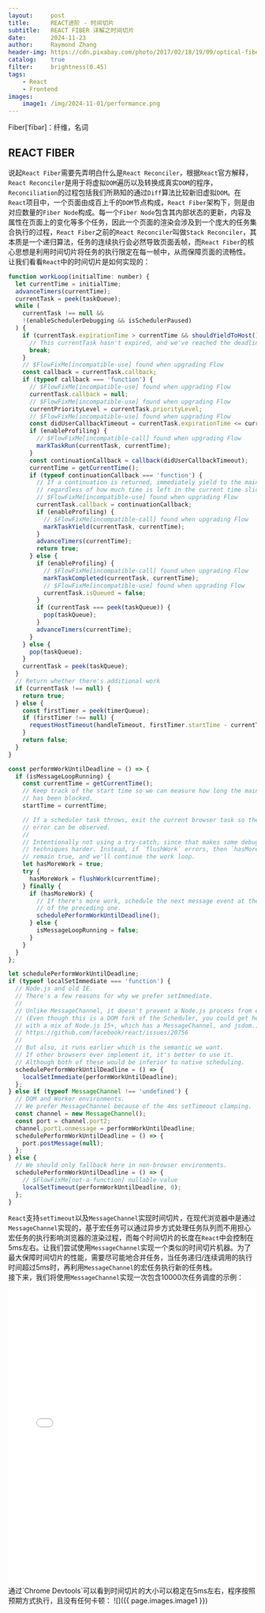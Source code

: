 ```yaml
---
layout:     post
title:      REACT进阶 - 时间切片
subtitle:   REACT FIBER 详解之时间切片
date:       2024-11-23
author:     Raymond Zhang
header-img: https://cdn.pixabay.com/photo/2017/02/18/19/09/optical-fiber-2077976_1280.jpg
catalog:    true
filter:     brightness(0.45)
tags:
    - React
    - Frontend
images:
    image1: /img/2024-11-01/performance.png
---
```


Fiber[ˈfībər]：纤维，名词

## REACT FIBER
说起`React Fiber`需要先弄明白什么是`React Reconciler`，根据`React`官方解释，`React Reconciler`是用于将虚拟`DOM`遍历以及转换成真实`DOM`的程序，`Reconciliation`的过程包括我们所熟知的通过`Diff`算法比较新旧虚拟`DOM`。在`React`项目中，一个页面由成百上千的`DOM`节点构成，`React Fiber`架构下，则是由对应数量的`Fiber Node`构成。每一个`Fiber Node`包含其内部状态的更新，内容及属性在页面上的变化等多个任务，因此一个页面的渲染会涉及到一个庞大的任务集合执行的过程，`React Fiber`之前的`React Reconciler`叫做`Stack Reconciler`，其本质是一个递归算法，任务的连续执行会必然导致页面丢帧，而`React Fiber`的核心思想是利用时间切片将任务的执行限定在每一帧中，从而保障页面的流畅性。
<br>
让我们看看`React`中的时间切片是如何实现的：
```javascript
function workLoop(initialTime: number) {
  let currentTime = initialTime;
  advanceTimers(currentTime);
  currentTask = peek(taskQueue);
  while (
    currentTask !== null &&
    !(enableSchedulerDebugging && isSchedulerPaused)
  ) {
    if (currentTask.expirationTime > currentTime && shouldYieldToHost()) {
      // This currentTask hasn't expired, and we've reached the deadline.
      break;
    }
    // $FlowFixMe[incompatible-use] found when upgrading Flow
    const callback = currentTask.callback;
    if (typeof callback === 'function') {
      // $FlowFixMe[incompatible-use] found when upgrading Flow
      currentTask.callback = null;
      // $FlowFixMe[incompatible-use] found when upgrading Flow
      currentPriorityLevel = currentTask.priorityLevel;
      // $FlowFixMe[incompatible-use] found when upgrading Flow
      const didUserCallbackTimeout = currentTask.expirationTime <= currentTime;
      if (enableProfiling) {
        // $FlowFixMe[incompatible-call] found when upgrading Flow
        markTaskRun(currentTask, currentTime);
      }
      const continuationCallback = callback(didUserCallbackTimeout);
      currentTime = getCurrentTime();
      if (typeof continuationCallback === 'function') {
        // If a continuation is returned, immediately yield to the main thread
        // regardless of how much time is left in the current time slice.
        // $FlowFixMe[incompatible-use] found when upgrading Flow
        currentTask.callback = continuationCallback;
        if (enableProfiling) {
          // $FlowFixMe[incompatible-call] found when upgrading Flow
          markTaskYield(currentTask, currentTime);
        }
        advanceTimers(currentTime);
        return true;
      } else {
        if (enableProfiling) {
          // $FlowFixMe[incompatible-call] found when upgrading Flow
          markTaskCompleted(currentTask, currentTime);
          // $FlowFixMe[incompatible-use] found when upgrading Flow
          currentTask.isQueued = false;
        }
        if (currentTask === peek(taskQueue)) {
          pop(taskQueue);
        }
        advanceTimers(currentTime);
      }
    } else {
      pop(taskQueue);
    }
    currentTask = peek(taskQueue);
  }
  // Return whether there's additional work
  if (currentTask !== null) {
    return true;
  } else {
    const firstTimer = peek(timerQueue);
    if (firstTimer !== null) {
      requestHostTimeout(handleTimeout, firstTimer.startTime - currentTime);
    }
    return false;
  }
}
```
```javascript
const performWorkUntilDeadline = () => {
  if (isMessageLoopRunning) {
    const currentTime = getCurrentTime();
    // Keep track of the start time so we can measure how long the main thread
    // has been blocked.
    startTime = currentTime;

    // If a scheduler task throws, exit the current browser task so the
    // error can be observed.
    //
    // Intentionally not using a try-catch, since that makes some debugging
    // techniques harder. Instead, if `flushWork` errors, then `hasMoreWork` will
    // remain true, and we'll continue the work loop.
    let hasMoreWork = true;
    try {
      hasMoreWork = flushWork(currentTime);
    } finally {
      if (hasMoreWork) {
        // If there's more work, schedule the next message event at the end
        // of the preceding one.
        schedulePerformWorkUntilDeadline();
      } else {
        isMessageLoopRunning = false;
      }
    }
  }
};

let schedulePerformWorkUntilDeadline;
if (typeof localSetImmediate === 'function') {
  // Node.js and old IE.
  // There's a few reasons for why we prefer setImmediate.
  //
  // Unlike MessageChannel, it doesn't prevent a Node.js process from exiting.
  // (Even though this is a DOM fork of the Scheduler, you could get here
  // with a mix of Node.js 15+, which has a MessageChannel, and jsdom.)
  // https://github.com/facebook/react/issues/20756
  //
  // But also, it runs earlier which is the semantic we want.
  // If other browsers ever implement it, it's better to use it.
  // Although both of these would be inferior to native scheduling.
  schedulePerformWorkUntilDeadline = () => {
    localSetImmediate(performWorkUntilDeadline);
  };
} else if (typeof MessageChannel !== 'undefined') {
  // DOM and Worker environments.
  // We prefer MessageChannel because of the 4ms setTimeout clamping.
  const channel = new MessageChannel();
  const port = channel.port2;
  channel.port1.onmessage = performWorkUntilDeadline;
  schedulePerformWorkUntilDeadline = () => {
    port.postMessage(null);
  };
} else {
  // We should only fallback here in non-browser environments.
  schedulePerformWorkUntilDeadline = () => {
    // $FlowFixMe[not-a-function] nullable value
    localSetTimeout(performWorkUntilDeadline, 0);
  };
}
```
`React`支持`setTimeout`以及`MessageChannel`实现时间切片，在现代浏览器中是通过`MessageChannel`实现的，基于宏任务可以通过异步方式处理任务队列而不用担心宏任务的执行影响浏览器的渲染过程，而每个时间切片的长度在`React`中会控制在5ms左右。让我们尝试使用`MessageChannel`实现一个类似的时间切片机器。为了最大保障时间切片的性能，需要尽可能地合并任务，当任务递归/连续调用的执行时间超过5ms时，再利用`MessageChannel`的宏任务执行新的任务栈。
<br>
接下来，我们将使用`MessageChannel`实现一次包含10000次任务调度的示例：
<iframe style="height: 600px; width: 100%; border: none;" src="/examples/time-slicing/"></iframe>
通过`Chrome Devtools`可以看到时间切片的大小可以稳定在5ms左右，程序按照预期方式执行，且没有任何卡顿：
![]({{ page.images.image1 }})